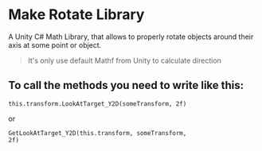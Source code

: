 # Make Rotate Library
A Unity C# Math Library, that allows to properly rotate objects around their axis at some point or object.
> It's only use default Mathf from Unity to calculate direction

## To call the methods you need to write like this:

<code>this.transform.LookAtTarget_Y2D(someTransform, 2f)</code>

or

<code>GetLookAtTarget_Y2D(this.transform, someTransform, 2f)</code>

